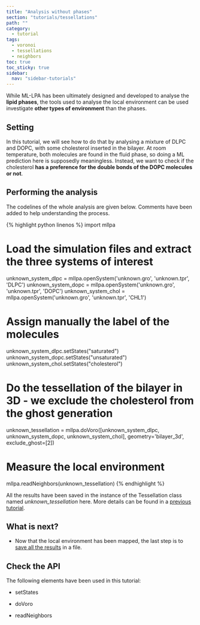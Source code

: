 ```yaml
---
title: "Analysis without phases"
section: "tutorials/tessellations"
path: ""
category:
  - tutorial
tags:
  - voronoi
  - tessellations
  - neighbors
toc: true
toc_sticky: true
sidebar:
  nav: "sidebar-tutorials"
---
```


While ML-LPA has been ultimately designed and developed to analyse the **lipid phases**,
the tools used to analyse the local environment can be used investigate **other types of environment** than the phases.

## Setting

In this tutorial, we will see how to do that by analysing a mixture of DLPC and DOPC, with some cholesterol inserted in the bilayer.
At room temperature, both molecules are found in the fluid phase, so doing a ML prediction here is supposedly meaningless. Instead,
we want to check if the cholesterol **has a preference for the double bonds of the DOPC molecules or not**.

## Performing the analysis

The codelines of the whole analysis are given below. Comments have been added to help understanding
the process.

{% highlight python linenos %}
import mllpa

# Load the simulation files and extract the three systems of interest
unknown_system_dlpc = mllpa.openSystem('unknown.gro', 'unknown.tpr', 'DLPC')
unknown_system_dopc = mllpa.openSystem('unknown.gro', 'unknown.tpr', 'DOPC')
unknown_system_chol = mllpa.openSystem('unknown.gro', 'unknown.tpr', 'CHL1')

# Assign manually the label of the molecules
unknown_system_dlpc.setStates("saturated")
unknown_system_dopc.setStates("unsaturated")
unknown_system_chol.setStates("cholesterol")

# Do the tessellation of the bilayer in 3D - we exclude the cholesterol from the ghost generation
unknown_tessellation = mllpa.doVoro([unknown_system_dlpc, unknown_system_dopc, unknown_system_chol], geometry='bilayer_3d', exclude_ghost=[2])

# Measure the local environment
mllpa.readNeighbors(unknown_tessellation)
{% endhighlight %}

All the results have been saved in the instance of the Tessellation class named *unknown_tessellation* here.
More details can be found in a [previous tutorial](/mllpa/documentation/tutorials/tessellations/2-local-environment/).

## What is next?

* Now that the local environment has been mapped, the last step is to
[save all the results]() in a file.

## Check the API

The following elements have been used in this tutorial:

* setStates

* doVoro

* readNeighbors
